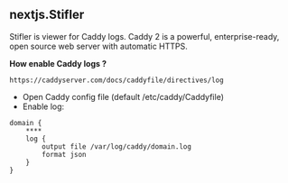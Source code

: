 ## nextjs.Stifler

Stifler is viewer for Caddy logs.
Caddy 2 is a powerful, enterprise-ready, open source web server with automatic HTTPS. 

**How enable Caddy logs ?**

`https://caddyserver.com/docs/caddyfile/directives/log`
- Open Caddy config file (default /etc/caddy/Caddyfile)
- Enable log:
```
domain {
    ****
    log {
        output file /var/log/caddy/domain.log
        format json
    }
}
```